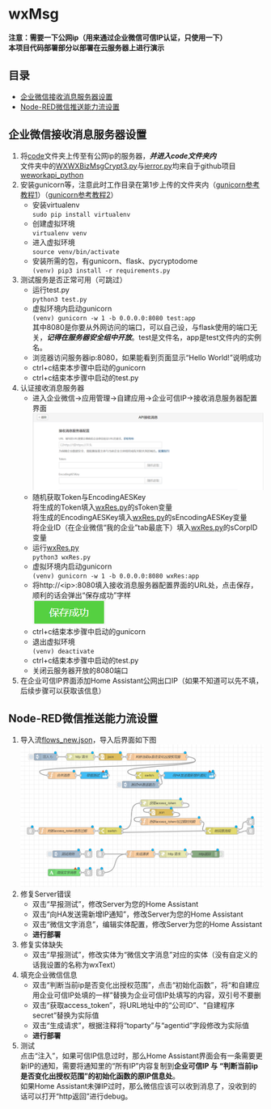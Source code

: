 # wxMsg
**注意：需要一下公网ip（用来通过企业微信可信IP认证，只使用一下）**  
**本项目代码部署部分以部署在云服务器上进行演示**
  
## 目录
  * [企业微信接收消息服务器设置](#企业微信接收消息服务器设置)
  * [Node-RED微信推送能力流设置](#Node-RED微信推送能力流设置)
  
## 企业微信接收消息服务器设置
1. 将[code](code)文件夹上传至有公网ip的服务器，**_并进入code文件夹内_**  
    文件夹中的[WXWXBizMsgCrypt3.py](code/WXBizMsgCrypt3.py)与[ierror.py](code/ierror.py)均来自于github项目[weworkapi_python](https://github.com/sbzhu/weworkapi_python/tree/master/callback)
2. 安装gunicorn等，注意此时工作目录在第1步上传的文件夹内（[gunicorn参考教程1](https://www.cnblogs.com/Mystogan/p/16144753.html)）（[gunicorn参考教程2](https://www.cnblogs.com/Ray-liang/p/4837850.html)）
    * 安装virtualenv  
        `sudo pip install virtualenv`
    * 创建虚拟环境  
        `virtualenv venv`
    * 进入虚拟环境  
        `source venv/bin/activate`
    * 安装所需的包，有gunicorn、flask、pycryptodome  
        `(venv) pip3 install -r requirements.py`  
3. 测试服务是否正常可用（可跳过）  
    * 运行test.py  
        `python3 test.py`
    * 虚拟环境内启动gunicorn  
        `(venv) gunicorn -w 1 -b 0.0.0.0:8080 test:app`  
        其中8080是你要从外网访问的端口，可以自己设，与flask使用的端口无关，**_记得在服务器安全组中开放_**。test是文件名，app是test文件内的实例名。
    * 浏览器访问服务器ip:8080，如果能看到页面显示“Hello World!”说明成功
    * ctrl+c结束本步骤中启动的gunicorn
    * ctrl+c结束本步骤中启动的test.py
4. 认证接收消息服务器  
    * 进入企业微信->应用管理->自建应用->企业可信IP->接收消息服务器配置界面  
        ![接收消息服务器配置界面](img/接收消息服务器配置.png)  
    * 随机获取Token与EncodingAESKey  
        将生成的Token填入[wxRes.py](code/wxRes.py)的sToken变量  
        将生成的EncodingAESKey填入[wxRes.py](code/wxRes.py)的sEncodingAESKey变量  
        将企业ID（在企业微信“我的企业”tab最底下）填入[wxRes.py](code/wxRes.py)的sCorpID变量
    * 运行[wxRes.py](code/wxRes.py)  
        `python3 wxRes.py`  
    * 虚拟环境内启动gunicorn  
        `(venv) gunicorn -w 1 -b 0.0.0.0:8080 wxRes:app`  
    * 将http://\<ip\>:8080填入接收消息服务器配置界面的URL处，点击保存，顺利的话会弹出“保存成功”字样  
        ![保存成功](img/保存成功.png)  
    * ctrl+c结束本步骤中启动的gunicorn  
    * 退出虚拟环境  
        `(venv) deactivate`  
    * ctrl+c结束本步骤中启动的test.py  
    * 关闭云服务器开放的8080端口  
5. 在企业可信IP界面添加Home Assistant公网出口IP（如果不知道可以先不填，后续步骤可以获取该信息）
  
## Node-RED微信推送能力流设置
1. 导入流[flows_new.json](flows_new.json)，导入后界面如下图
    ![导入后初始状态](img/导入后初始状态.png)
2. 修复Server错误
    * 双击“早报测试”，修改Server为您的Home Assistant
    * 双击“向HA发送需新增IP通知”，修改Server为您的Home Assistant
    * 双击“微信文字消息”，编辑实体配置，修改Server为您的Home Assistant
    * **进行部署**
3. 修复实体缺失
    * 双击“早报测试”，修改实体为“微信文字消息”对应的实体（没有自定义的话我设置的名称为wxText）
4. 填充企业微信信息
    * 双击“判断当前ip是否变化出授权范围”，点击“初始化函数”，将“和自建应用企业可信IP处填的一样”替换为企业可信IP处填写的内容，双引号不要删
    * 双击“获取access_token”，将URL地址中的“公司ID”、“自建程序secret”替换为实际值
    * 双击“生成请求”，根据注释将“toparty”与“agentid”字段修改为实际值
    * **进行部署**
5. 测试  
    点击“注入”，如果可信IP信息过时，那么Home Assistant界面会有一条需要更新IP的通知，需要将通知里的“所有IP”内容复制到**企业可信IP 与 “判断当前ip是否变化出授权范围”的初始化函数的原IP信息处**。  
    如果Home Assistant未弹IP过时，那么微信应该可以收到消息了，没收到的话可以打开“http返回”进行debug。